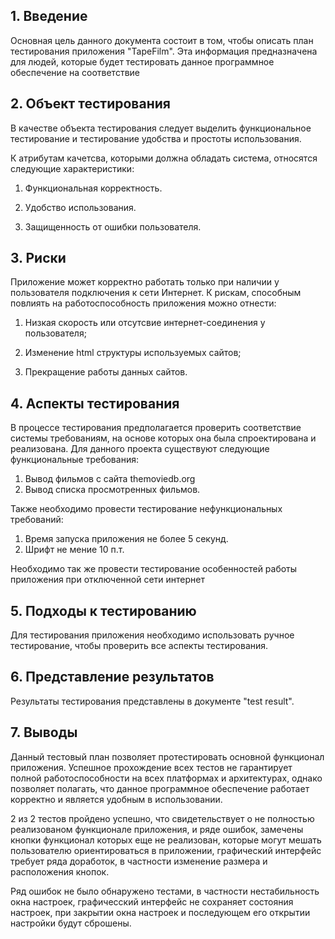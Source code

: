 ## 1\. Введение
Основная цель данного документа состоит в том, чтобы описать план тестирования приложения "TapeFilm".
Эта информация предназначена для людей, которые будет тестировать данное программное обеспечение на соответствие 

## 2\. Объект тестирования


В качестве объекта тестирования следует выделить функциональное тестирование и тестирование удобства и простоты использования.

К атрибутам качетсва, которыми должна обладать система, относятся следующие характеристики:

1. Функциональная корректность.

2. Удобство использования.

3. Защищенность от ошибки пользователя. 

## 3. Риски

Приложение может корректно работать только при наличии у пользователя подключения к сети Интернет. К рискам, способным повлиять на работоспособность приложения можно отнести:

1. Низкая скорость или отсутсвие интернет-соединения у пользователя; 

2. Изменение html структуры используемых сайтов;

3. Прекращение работы данных сайтов.

## 4. Аспекты тестирования
В процессе тестирования предполагается проверить соответствие системы требованиям, на основе которых она была спроектирована и реализована.
Для данного проекта существуют следующие функциональные требования:
1. Вывод фильмов с сайта themoviedb.org
2. Вывод списка просмотренных фильмов.

Также необходимо провести тестирование нефункциональных требований:
1. Время запуска приложения не более 5 секунд.
2. Шрифт не мение 10 п.т.

Необходимо так же провести тестирование особенностей работы приложения при отключенной сети интернет

## 5. Подходы к тестированию
Для тестирования приложения необходимо использовать ручное тестирование, чтобы проверить все аспекты тестирования.

## 6. Представление результатов
Результаты тестирования представлены в документе "test result".

## 7. Выводы
Данный тестовый план позволяет протестировать основной функционал приложения. Успешное прохождение всех тестов не гарантирует полной работоспособности на всех платформах и 
архитектурах, однако позволяет полагать, что данное программное обеспечение работает корректно и является удобным в использовании.

2 из 2 тестов пройдено успешно, что свидетельствует о не полностью реализованом функционале приложения, и ряде ошибок, замечены кнопки функционал которых еще не реализован, которые могут мешать пользователю ориентироваться в приложении, 
графический интерфейс требует ряда доработок, в частности изменение размера и расположения кнопок. 

Ряд ошибок не было обнаружено тестами, в частности нестабильность окна настроек, графичесский интерфейс не сохраняет состояния настроек,
при закрытии окна настроек и последующем его открытии настройки будут сброшены.
